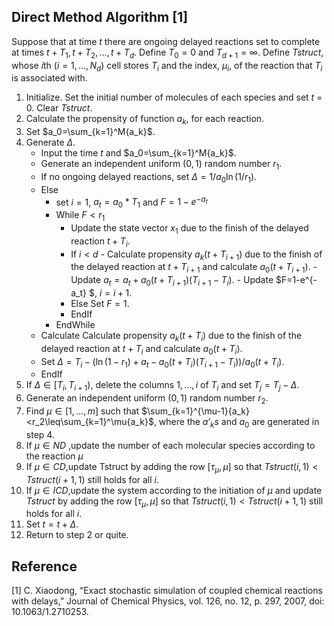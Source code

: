 
## Direct Method Algorithm [1]

Suppose that at time *t* there are ongoing delayed reactions set to complete at times $t+T_1, t+T_2, \ldots, t+T_d$. Define $T_0=0$ and $T_{d+1}=\infty$.
Define *Tstruct*, whose *i*th $(i=1,\dots,N_d)$ cell stores $T_i$ and the index, $\mu_i$, of the reaction that $T_i$ is associated with.

1.  Initialize. Set the initial number of molecules of each species and set *t* = 0. Clear *Tstruct*.
2.  Calculate the propensity of function $a_k$, for each reaction.
3.  Set $a_0=\sum_{k=1}^M{a_k}$.
4.  Generate  $\Delta$.
	- Input the time *t* and $a_0=\sum_{k=1}^M{a_k}$.
	- Generate an independent uniform $(0,1)$ random number $r_1$.
	- If no ongoing delayed reactions, set $\Delta = 1/a_0\ln(1/r_1)$.
	- Else
		-  set $i=1$, $a_t = a_0*T_1$ and  $F=1-e^{-a_t}$
		-  While $F < r_1$
			- Update the state vector $x_1$ due to the finish of the delayed reaction $t+T_i$.
			 - If $i<d$
					-  Calculate propensity $a_k(t+T_{i+1})$ due to the finish of the delayed reaction at $t+T_{i+1}$ and calculate $a_0(t+T_{i+1})$.
					-  Update $a_t=a_t+a_0(t+T_{i+1})(T_{i+1}-T_i)$.
					-  Update $F=1-e^{-a_t} $, $i=i+1$.
			- Else
				Set $F=1$.
			- EndIf
		- EndWhile
	- Calculate Calculate propensity $a_k(t+T_i)$ due to the finish of the delayed reaction at $t+T_i$ and calculate $a_0(t+T_i)$.
	- Set $\Delta=T_i-(\ln(1-r_1)+a_t-a_0(t+T_i)(T_{i+1}-T_i))/a_0(t+T_i)$.
	- EndIf
5. If $\Delta\in[T_i,T_{i+1})$, delete the columns $1,\dots,i$ of $T_i$ and set $T_j=T_j-\Delta$.
6. Generate an independent uniform $(0,1)$ random number $r_2$.
7. Find $\mu\in[1,\dots,m]$ such that
$\sum_{k=1}^{\mu-1}{a_k}<r_2\leq\sum_{k=1}^\mu{a_k}$,
where the $a’_ks$ and $a_0$ are generated in step 4.
8. If $\mu\in ND$ ,update the number of each molecular species according to the reaction $\mu$
9.  If $\mu\in CD$,update Tstruct by adding the row $[\tau_\mu,\mu]$ so that $Tstruct(i,1)<Tstruct(i+1,1)$ still holds for all *i*.
10. If $\mu\in ICD$,update the system according to the initiation of $\mu$ and update *Tstruct* by adding the row $[\tau_\mu,\mu]$ so that $Tstruct(i,1)<Tstruct(i+1,1)$ still holds for all *i*.
11. Set $t=t+\Delta$.
12. Return to step 2 or quite.

## Reference
[1] C. Xiaodong, “Exact stochastic simulation of coupled chemical reactions with delays,” Journal of Chemical Physics, vol. 126, no. 12, p. 297, 2007, doi: 10.1063/1.2710253.
